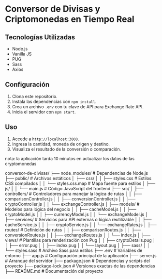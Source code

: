 # Conversor de Divisas y Criptomonedas en Tiempo Real

## Tecnologías Utilizadas
- Node.js
- Vanilla JS
- PUG
- Sass
- Axios

## Configuración
1. Clona este repositorio.
2. Instala las dependencias con `npm install`.
3. Crea un archivo `.env` con tu clave de API para Exchange Rate API.
4. Inicia el servidor con `npm start`.

## Uso
1. Accede a `http://localhost:3000`.
2. Ingresa la cantidad, moneda de origen y destino.
3. Visualiza el resultado de la conversión o comparación.

nota:  la aplicación tarda 10 minutos en actualizar los datos de las cryptomonedas 

conversor-de-divisas/
├── node_modules/                 # Dependencias de Node.js
├── public/                       # Archivos estáticos
│   ├── css/
│   │   ├── styles.css            # Estilos CSS compilados
│   │   └── styles.css.map        # Mapa fuente para estilos
│   ├── js/
│   │   └── main.js               # Código JavaScript del frontend
├── src/
│   ├── controllers/              # Controladores para manejar la lógica de rutas
│   │   ├── comparisonController.js
│   │   ├── conversionController.js
│   │   ├── cryptoController.js
│   │   └── exchangeController.js
│   ├── models/                   # Modelos para lógica del negocio
│   │   ├── cacheModel.js
│   │   ├── cryptoModel.js
│   │   ├── currencyModel.js
│   │   └── exchangeModel.js
│   ├── services/                 # Servicios para API externas o lógica reutilizable
│   │   ├── cacheService.js
│   │   ├── cryptoService.js
│   │   └── exchangeRates.js
│   ├── routes/                   # Definición de rutas
│   │   ├── comparisonRoutes.js
│   │   ├── conversionRoutes.js
│   │   ├── exchangeRoutes.js
│   │   └── index.js
│   ├── views/                    # Plantillas para renderización con Pug
│   │   ├── cryptoDetails.pug
│   │   ├── error.pug
│   │   ├── index.pug
│   │   └── layout.pug
│   ├── sass/
│   │   └── styles.sass           # Archivo Sass para estilos
├── .env                          # Variables de entorno
├── app.js                        # Configuración principal de la aplicación
├── server.js                     # Arranque del servidor
├── package.json                  # Dependencias y scripts del proyecto
├── package-lock.json             # Versiones exactas de las dependencias
├── README.md                     # Documentación del proyecto
